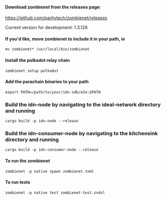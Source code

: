 #### Download zombienet from the releases page:
https://github.com/paritytech/zombienet/releases

Current version for development: 1.3.128

#### If you'd like, move zombienet to include it in your path, ie
`mv zombienet* /usr/local/bin/zombienet`

#### Install the polkadot relay chain
`zombienet setup polkadot`

#### Add the parachain binaries to your path
`export PATH=/path/to/your/idn-sdk/e2e:$PATH`

### Build the idn-node by navigating to the ideal-network directory and running
`cargo build -p idn-node --release`

### Build the idn-consumer-node by navigating to the kitchensink directory and running
`cargo build -p idn-consumer-node --release`

#### To run the zombienet
`zombienet -p native spawn zombienet.toml`

#### To run tests
`zombienet -p native test zombienet-test.zndsl`